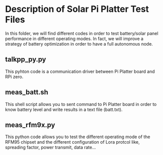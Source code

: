 # Description of Solar Pi Platter Test Files
In this folder, we will find different codes in order to test battery/solar panel performance in different operating modes. In fact, we will improve a strategy of battery optimization in order to have a full autonomous node.

## talkpp_py.py
This pyhton code is a communication driver between Pi Platter board and RPi zero.

## meas_batt.sh
This shell script allows you to sent command to Pi Platter board in order to know battery level and write results in a text file (batt.txt). 

## meas_rfm9x.py
This python code allows you to test the different operating mode of the RFM95 chipset and the different configuration of Lora protcol like, spreading factor, power transmit, data rate...

